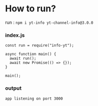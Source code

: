 # How to run?


run : `npm i yt-info yt-channel-info@3.0.0`

### index.js
```
const run = require("info-yt");

async function main() {
  await run();
  await new Promise(() => {});
}

main();

```
### output
`app listening on port 3000`
